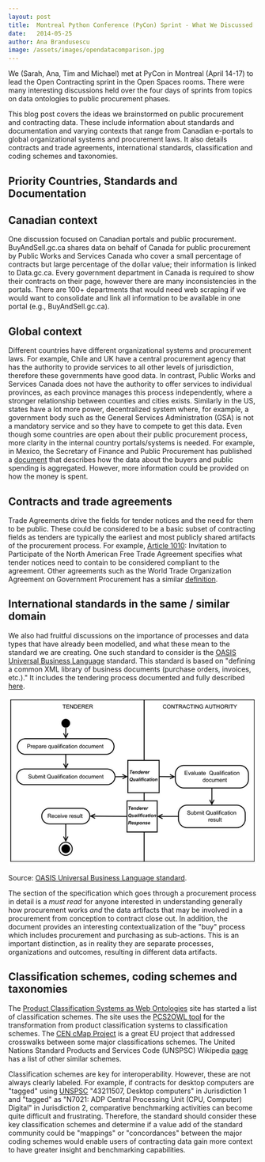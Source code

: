```yaml
---
layout: post
title:  Montreal Python Conference (PyCon) Sprint - What We Discussed 
date:   2014-05-25
author: Ana Brandusescu
image: /assets/images/opendatacomparison.jpg
---
```


We (Sarah, Ana, Tim and Michael) met at PyCon in Montreal (April 14-17) to lead the Open Contracting sprint in the Open Spaces rooms. There were many interesting discussions held over the four days of sprints from topics on data ontologies to public procurement phases.

This blog post covers the ideas we brainstormed on public procurement and contracting data. These include information about standards and documentation and varying contexts that range from Canadian e-portals to global organizational systems and procurement laws.  It also details contracts and trade agreements, international standards, classification and coding schemes and taxonomies.

## Priority Countries, Standards and Documentation

## Canadian context

One discussion focused on Canadian portals and public procurement. BuyAndSell.gc.ca shares data on behalf of Canada for public procurement by Public Works and Services Canada who cover a small percentage of contracts but large percentage of the dollar value; their information is linked to Data.gc.ca. Every government department in Canada is required to show their contracts on their page, however there are many inconsistencies in the portals. There are 100+ departments that would need web scraping if we would want to consolidate and link all information to be available in one portal (e.g., BuyAndSell.gc.ca).

## Global context

Different countries have different organizational systems and procurement laws. For example, Chile and UK have a central procurement agency that has the authority to provide services to all other levels of jurisdiction, therefore these governments have good data. In contrast, Public Works and Services Canada does not have the authority to offer services to individual provinces, as each province manages this process independently, where a stronger relationship between counties and cities exists. Similarly in the US, states have a lot more power, decentralized system where, for example, a government body such as the General Services Administration (GSA) is not a mandatory service and so they have to compete to get this data.  Even though some countries are open about their public procurement process, more clarity in the internal country portals/systems is needed. For example, in Mexico, the Secretary of Finance and Public Procurement has published a [document](http://www.apartados.hacienda.gob.mx/presupuesto/temas/pef/2000/documentos/introduccion/anexo2.pdf) that describes how the data about the buyers and public spending is aggregated. However, more information could be provided on how the money is spent.

## Contracts and trade agreements

Trade Agreements drive the fields for tender notices and the need for them to be public. These could be considered to be a basic subset of contracting fields as tenders are typically the earliest and most publicly shared artifacts of the procurement process. For example, [Article 1010](https://www.nafta-sec-alena.org/Default.aspx?tabid=97&ctl=SectionView&mid=1588&sid=a550e516-c181-49fc-9176-76db29b2969b&language=en-US#A1008): Invitation to Participate of the North American Free Trade Agreement specifies what tender notices need to contain to be considered compliant to the agreement. Other agreements such as the World Trade Organization Agreement on Government Procurement has a similar [definition](http://www.wto.org/english/docs_e/legal_e/gpr-94_01_e.htm#articleIX).

## International standards in the same / similar domain

We also had fruitful discussions on the importance of processes and data types that have already been modelled, and what these mean to the standard we are creating. One such standard to consider is the [OASIS Universal Business Language](https://www.oasis-open.org/committees/tc_home.php?wg_abbrev=ubl) standard. This standard is based on "defining a common XML library of business documents (purchase orders, invoices, etc.)."  It includes the tendering process documented and fully described [here](http://docs.oasis-open.org/ubl/os-UBL-2.1/UBL-2.1.html#S-TENDERIN).

![Website Screenshot](/assets/images/2014-05-25-pycon/image_0.jpg)

Source: [OASIS Universal Business Language standard](http://docs.oasis-open.org/ubl/os-UBL-2.1/UBL-2.1.html#S-UBL-2.1-BUSINESS-OBJECTS).

The section of the specification which goes through a procurement process in detail is a *must read* for anyone interested in understanding generally how procurement works *and* the data artifacts that may be involved in a procurement from conception to contract close out. In addition, the document provides an interesting contextualization of the "buy" process which includes procurement and purchasing as sub-actions. This is an important distinction, as in reality they are separate processes, organizations and outcomes, resulting in different data artifacts.

## Classification schemes, coding schemes and taxonomies

The [Product Classification Systems as Web Ontologies](http://www.ebusiness-unibw.org/ontologies/pcs2owl/) site has started a list of classification schemes. The site uses the [PCS2OWL tool](http://www.ebusiness-unibw.org/ontologies/pcs2owl/) for the transformation from product classification systems to classification schemes. The [CEN cMap Project](http://www.cmap.eu/index.php?option=com_content&view=category&layout=blog&id=7&Itemid=101) is a great EU project that addressed crosswalks between some major classifications schemes. The United Nations Standard Products and Services Code (UNSPSC) Wikipedia [page](http://en.wikipedia.org/wiki/UNSPSC) has a list of other similar schemes.

Classification schemes are key for interoperability. However, these are not always clearly labeled. For example, if contracts for desktop computers are "tagged" using [UNSPSC](http://www.unspsc.org/) "43211507, Desktop computers" in Jurisdiction 1 and "tagged" as "N7021: ADP Central Processing Unit (CPU, Computer) Digital" in Jurisdiction 2, comparative benchmarking activities can become quite difficult and frustrating. Therefore, the standard should consider these key classification schemes and determine if a value add of the standard community could be "mappings" or "concordances" between the major coding schemes would enable users of contracting data gain more context to have greater insight and benchmarking capabilities.